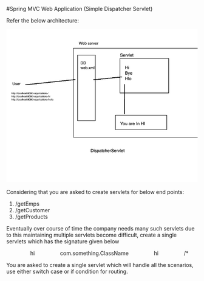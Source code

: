 #Spring MVC Web Application (Simple Dispatcher Servlet)

Refer the below architecture: 

![alt text](https://github.com/shirisha-singh/SapientPJP/blob/week-9/assignment-9/assignment-9.png?raw=true)

Considering that you are asked to create servlets for below end points:

1. /getEmps 
2. /getCustomer
3. /getProducts

Eventually over course of time the company needs many such servlets due to this maintaining multiple servlets become difficult, create a single servlets which has the signature given below 


<servlet>
                <servlet-name>hi</servlet-name>
                <servlet-class>com.something.ClassName</servlet-class>
</servlet>

<servlet-mapping>
                <servlet-name>hi</servlet-name>
                <url-pattern>/*</url-pattern> 
</servlet-mapping>

You are asked to create a single servlet which will handle all the scenarios, use either switch case or if condition for routing. 
